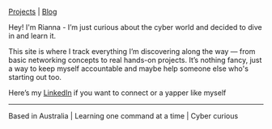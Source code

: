 [Projects](projects.md) | [Blog](blog.md)


Hey! I'm Rianna - I’m just curious about the cyber world and decided to dive in and learn it.

This site is where I track everything I’m discovering along the way — from basic networking concepts to real hands-on projects. It’s nothing fancy, just a way to keep myself accountable and maybe help someone else who's starting out too.

Here’s my [LinkedIn](https://www.linkedin.com/in/rianna-libdy/) if you want to connect or a yapper like myself

---

Based in Australia | Learning one command at a time | Cyber curious
